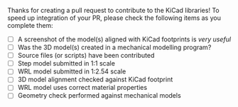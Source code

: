 Thanks for creating a pull request to contribute to the KiCad libraries! To speed up integration of your PR, please check the following items as you complete them:

- [ ] A screenshot of the model(s) aligned with KiCad footprints is *very useful*
- [ ] Was the 3D model(s) created in a mechanical modelling program?
- [ ] Source files (or scripts) have been contributed 
- [ ] Step model submitted in 1:1 scale
- [ ] WRL model submitted in 1:2.54 scale
- [ ] 3D model alignment checked against KiCad footprint
- [ ] WRL model uses correct material properties
- [ ] Geometry check performed against mechanical models
